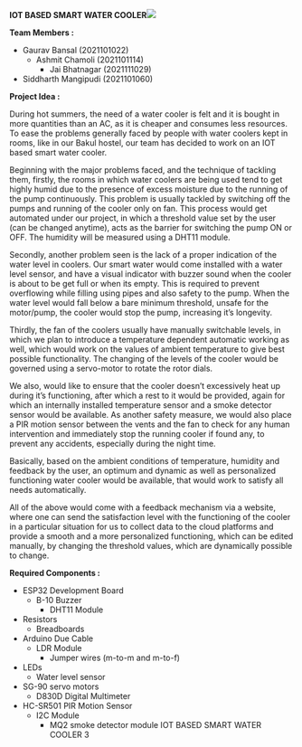 ﻿**IOT BASED SMART WATER COOLER![](Aspose.Words.5d06e3fb-6708-40ed-9a85-dbd8d6e7d337.001.png)**

**Team Members :**

- Gaurav Bansal (2021101022)
  - Ashmit Chamoli (2021101114)
    - Jai Bhatnagar (2021111029)
- Siddharth Mangipudi (2021101060)

**Project Idea :**

During hot summers, the need of a water cooler is felt and it is bought in more quantities than an AC, as it is cheaper and consumes less resources. To ease the problems generally faced by people with water coolers kept in rooms, like in our Bakul hostel, our team has decided to work on an IOT based smart water cooler. 

Beginning with the major problems faced, and the technique of tackling them, firstly, the rooms in which water coolers are being used tend to get highly humid due to the presence of excess moisture due to the running of the pump continuously. This problem is usually tackled by switching off the pumps and running of the cooler only on fan. This process would get automated under our project, in which a threshold value set by the user (can be changed anytime), acts as the barrier for switching the pump ON or OFF. The humidity will be measured using a DHT11 module. 

Secondly, another problem seen is the lack of a proper indication of the water level in coolers. Our smart water would come installed with a water level sensor, and have a visual indicator with buzzer sound when the cooler is about to be get full or when its empty. This is required to prevent overflowing while filling using pipes and also safety to the pump. When the water level would fall below a bare minimum threshold, unsafe for the motor/pump, the cooler would stop the pump, increasing it’s longevity. 

Thirdly, the fan of the coolers usually have manually switchable levels, in which we plan to introduce a temperature dependent automatic working as well, which would work on the values of ambient temperature to give best possible functionality. The changing of the levels of the cooler would be governed using a servo-motor to rotate the rotor dials.

We also, would like to ensure that the cooler doesn’t excessively heat up during it’s functioning, after which a rest to it would be provided, again for which an internally installed temperature sensor and a smoke detector sensor would be available. As another safety measure, we would also place a PIR motion sensor between the vents and the fan to check for any human intervention and immediately stop the running cooler if found any, to prevent any accidents, especially during the night time.

Basically, based on the ambient conditions of temperature, humidity and feedback by the user, an optimum and dynamic as well as personalized functioning water cooler would be available, that would work to satisfy all needs automatically. 

All of the above would come with a feedback mechanism via a website, where one can send the satisfaction level with the functioning of the cooler in a particular situation for us to collect data to the cloud platforms and provide a smooth and a more personalized functioning, which can be edited manually, by changing the threshold values, which are dynamically possible to change.

**Required Components :**

- ESP32 Development Board
  - B-10 Buzzer
    - DHT11 Module
- Resistors
  - Breadboards
- Arduino Due Cable
  - LDR Module
    - Jumper wires (m-to-m and m-to-f)
- LEDs
  - Water level sensor
- SG-90 servo motors
  - D830D Digital Multimeter
- HC-SR501 PIR Motion Sensor
  - I2C Module
    - MQ2 smoke detector module
IOT BASED SMART WATER COOLER 3
